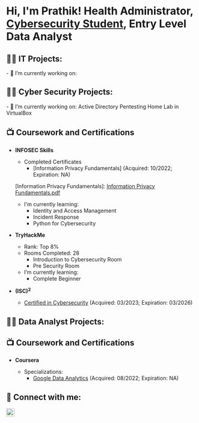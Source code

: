<h1>Hi, I'm Prathik! Health Administrator, <a href="https://www.linkedin.com/in/prathik-h-698568178/">Cybersecurity Student</a>, Entry Level Data Analyst  

<h2>👨‍💻 IT Projects:</h2>
- 🔭 I’m currently working on:
  

<h2>👨‍💻 Cyber Security Projects:</h2>
- 🔭 I’m currently working on: Active Directory Pentesting Home Lab in VirtualBox

<h2>📺 Coursework and Certifications</h2>

- <b>INFOSEC Skills</b>
  - Completed Certificates
    - [Information Privacy Fundamentals] (Acquired: 10/2022; Expiration: NA)
  
  [Information Privacy Fundamentals]: [Information Privacy Fundamentals.pdf](https://github.com/prathari02/Cybersecurity-Certifications/blob/8053aaf288cfbdae6a5c45568ef2749d75a4de14/Information%20Privacy%20Fundamentals.pdf)
  
  - I'm currently learning:
    - Identity and Access Management
    - Incident Response
    - Python for Cybersecurity
  
- <b>TryHackMe</b>
  - Rank: Top 8%
  - Rooms Completed: 28
    - Introduction to Cybersecurity Room
    - Pre Security Room
  - I’m currently learning:
    - Complete Beginner

 - <b>(ISC)<sup>2<sup></b>
    - [Certified in Cybersecurity] (Acquired: 03/2023; Expiration: 03/2026)
  
  [Certified in Cybersecurity]: https://www.credly.com/badges/e1afddaa-54ba-4ac9-b76b-a34f6822e5ac/linked_in_profile
  
  
<h2>👨‍💻 Data Analyst Projects:</h2>


<h2>📺 Coursework and Certifications</h2>

- <b>Coursera</b>
  - Specializations:
    - [Google Data Analytics] (Acquired: 08/2022; Expiration: NA)
  
  [Google Data Analytics]: https://coursera.org/verify/professional-cert/6Z48S7SH8RPU

<h2> 🤳 Connect with me:</h2>

[<img align="left" alt="JoshMadakor | LinkedIn" width="22px" src="https://cdn.jsdelivr.net/npm/simple-icons@v3/icons/linkedin.svg" />][linkedin]


[linkedin]: https://www.linkedin.com/in/prathik-h-698568178/

<!--
**joshmadakor1/joshmadakor1** is a ✨ _special_ ✨ repository because its `README.md` (this file) appears on your GitHub profile.

Here are some ideas to get you started:

- 🔭 I’m currently working on ...
- 🌱 I’m currently learning ...
- 👯 I’m looking to collaborate on ...
- 🤔 I’m looking for help with ...
- 💬 Ask me about ...
- 📫 How to reach me: ...
- 😄 Pronouns: ...
- ⚡ Fun fact: ...
-->
